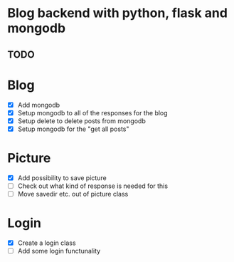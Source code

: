 # Blog backend with python, flask and mongodb



## TODO

# Blog
* [x] Add mongodb
* [x] Setup mongodb to all of the responses for the blog
* [x] Setup delete to delete posts from mongodb
* [x] Setup mongodb for the "get all posts" 

# Picture
* [x] Add possibility to save picture
* [ ] Check out what kind of response is needed for this
* [ ] Move savedir etc. out of picture class

# Login
* [x] Create a login class
* [ ] Add some login functunality